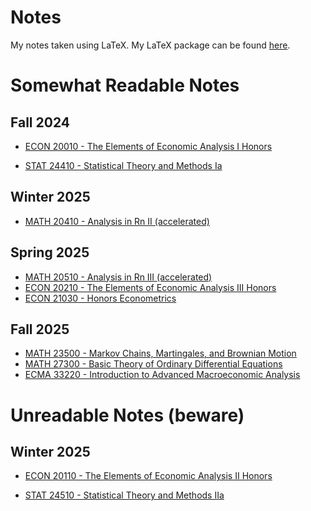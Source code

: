 # Notes

My notes taken using LaTeX.
My LaTeX package can be found [here](https://github.com/AdenChen27/latex).

# Somewhat Readable Notes

## Fall 2024
- [ECON 20010 - The Elements of Economic Analysis I Honors](https://github.com/AdenChen27/Notes/blob/main/ECON%2020010%20-%20The%20Elements%20of%20Economic%20Analysis%20I%20Honors.pdf)

- [STAT 24410 - Statistical Theory and Methods Ia](https://github.com/AdenChen27/Notes/blob/main/STAT%2024410%20-%20Statistical%20Theory%20and%20Methods%20Ia.pdf)

## Winter 2025
- [MATH 20410 - Analysis in Rn II (accelerated)](https://github.com/AdenChen27/Notes/blob/main/MATH%2020410%20-%20Analysis%20in%20Rn%20II%20(accelerated).pdf)

## Spring 2025
- [MATH 20510 - Analysis in Rn III (accelerated)](https://github.com/AdenChen27/Notes/blob/main/MATH%2020410%20-%20Analysis%20in%20Rn%20II%20(accelerated).pdf)
- [ECON 20210 - The Elements of Economic Analysis III Honors](https://github.com/AdenChen27/Notes/blob/main/ECON%2020210%20-%20The%20Elements%20of%20Economic%20Analysis%20III%20Honors.pdf)
- [ECON 21030 - Honors Econometrics](https://github.com/AdenChen27/Notes/blob/main/ECON%2021030%20-%20Honors%20Econometrics%20I.pdf)

## Fall 2025
- [MATH 23500 - Markov Chains, Martingales, and Brownian Motion](https://github.com/AdenChen27/Notes/blob/main/MATH%2023500%20-%20Markov%20Chains%2C%20Martingales%2C%20and%20Brownian%20Motion.pdf)
- [MATH 27300 - Basic Theory of Ordinary Differential Equations]( https://github.com/AdenChen27/Notes/blob/main/MATH%2027300%20-%20Basic%20Theory%20of%20Ordinary%20Differential%20Equations.pdf)
- [ECMA 33220 - Introduction to Advanced Macroeconomic Analysis]( https://github.com/AdenChen27/Notes/blob/main/ECMA%2033220%20-%20Introduction%20to%20Advanced%20Macroeconomic%20Analysis.pdf)


# Unreadable Notes (beware)

## Winter 2025
- [ECON 20110 - The Elements of Economic Analysis II Honors](https://github.com/AdenChen27/Notes/blob/main/ECON%2020110%20-%20The%20Elements%20of%20Economic%20Analysis%20II%20Honors.pdf)

- [STAT 24510 - Statistical Theory and Methods IIa](https://github.com/AdenChen27/Notes/blob/main/STAT%2024510%20-%20Statistical%20Theory%20and%20Methods%20IIa.pdf)

